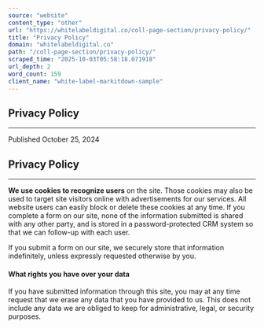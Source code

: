```yaml
---
source: "website"
content_type: "other"
url: "https://whitelabeldigital.co/coll-page-section/privacy-policy/"
title: "Privacy Policy"
domain: "whitelabeldigital.co"
path: "/coll-page-section/privacy-policy/"
scraped_time: "2025-10-03T05:58:18.071918"
url_depth: 2
word_count: 159
client_name: "white-label-markitdown-sample"
---
```


## Privacy Policy

* * *

Published October 25, 2024

## Privacy Policy

* * *

**We use cookies to recognize users** on the site. Those cookies may also be used to target site visitors online with advertisements for our services. All website users can easily block or delete these cookies at any time. If you complete a form on our site, none of the information submitted is shared with any other party, and is stored in a password-protected CRM system so that we can follow-up with each user.

If you submit a form on our site, we securely store that information indefinitely, unless expressly requested otherwise by you.

#### What rights you have over your data

If you have submitted information through this site, you may at any time request that we erase any data that you have provided to us. This does not include any data we are obliged to keep for administrative, legal, or security purposes.